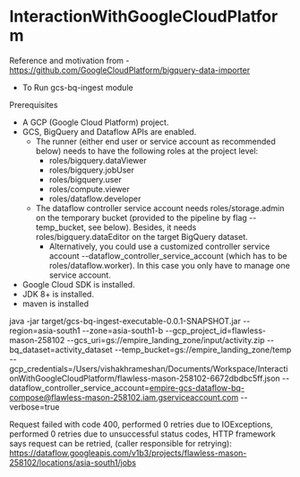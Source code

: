 # InteractionWithGoogleCloudPlatform

Reference and motivation from - https://github.com/GoogleCloudPlatform/bigquery-data-importer

- To Run gcs-bq-ingest module

Prerequisites
- A GCP (Google Cloud Platform) project.
- GCS, BigQuery and Dataflow APIs are enabled.
    - The runner (either end user or service account as recommended below) needs to have the following roles at the project level:
        - roles/bigquery.dataViewer
        - roles/bigquery.jobUser
        - roles/bigquery.user
        - roles/compute.viewer
        - roles/dataflow.developer
    - The dataflow controller service account needs roles/storage.admin on the temporary bucket (provided to the pipeline by flag --temp_bucket, see below). Besides, it needs roles/bigquery.dataEditor on the target BigQuery dataset.
        - Alternatively, you could use a customized controller service account --dataflow_controller_service_account (which has to be roles/dataflow.worker). In this case you only have to manage one service account.
- Google Cloud SDK is installed.
- JDK 8+ is installed.
- maven is installed

java -jar target/gcs-bq-ingest-executable-0.0.1-SNAPSHOT.jar --region=asia-south1 --zone=asia-south1-b --gcp_project_id=flawless-mason-258102 --gcs_uri=gs://empire_landing_zone/input/activity.zip --bq_dataset=activity_dataset --temp_bucket=gs://empire_landing_zone/temp --gcp_credentials=/Users/vishakhrameshan/Documents/Workspace/InteractionWithGoogleCloudPlatform/flawless-mason-258102-6672dbdbc5ff.json --dataflow_controller_service_account=empire-gcs-dataflow-bq-compose@flawless-mason-258102.iam.gserviceaccount.com --verbose=true


Request failed with code 400, performed 0 retries due to IOExceptions, performed 0 retries due to unsuccessful status codes, HTTP framework says request can be retried, (caller responsible for retrying): https://dataflow.googleapis.com/v1b3/projects/flawless-mason-258102/locations/asia-south1/jobs
